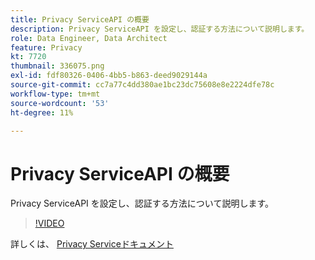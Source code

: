 ```yaml
---
title: Privacy ServiceAPI の概要
description: Privacy ServiceAPI を設定し、認証する方法について説明します。
role: Data Engineer, Data Architect
feature: Privacy
kt: 7720
thumbnail: 336075.png
exl-id: fdf80326-0406-4bb5-b863-deed9029144a
source-git-commit: cc7a77c4dd380ae1bc23dc75608e8e2224dfe78c
workflow-type: tm+mt
source-wordcount: '53'
ht-degree: 11%

---
```


# Privacy ServiceAPI の概要

Privacy ServiceAPI を設定し、認証する方法について説明します。

>[!VIDEO](https://video.tv.adobe.com/v/336075?quality=12&learn=on)

詳しくは、 [Privacy Serviceドキュメント](https://experienceleague.adobe.com/docs/experience-platform/privacy/home.html?lang=ja)
